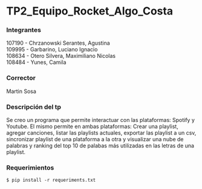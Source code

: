 # TP2_Equipo_Rocket_Algo_Costa
### Integrantes
107190 - Chrzanowski Serantes, Agustina  
109995 - Garbarino, Luciano Ignacio  
108634 - Otero Silvera, Maximiliano Nicolas  
108484 - Yunes, Camila  
### Corrector
Martin Sosa
### Descripción del tp
Se creo un programa que permite interactuar con las plataformas: Spotify y Youtube.
El mismo permite en ambas plataformas: Crear una playlist, agregar canciones, listar las playlists actuales, exportar las playlist a un csv, sincronizar playlist de una plataforma a la otra y visualizar una nube de palabras y ranking del top 10 de palabas más utilizadas en las letras de una playlist.
### Requerimientos
`$ pip install -r requeriments.txt`
